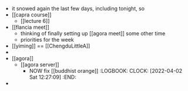 - it snowed again the last few days, including tonight, so
- [[capra course]]
	- [[lecture 6]]
- [[flancia meet]]
	- thinking of finally setting up [[agora meet]] some other time
	- priorities for the week
- [[yiming]] == [[ChengduLittleA]]
-
- [[agora]]
	- [[agora server]]
		- NOW fix [[buddhist orange]]
		  :LOGBOOK:
		  CLOCK: [2022-04-02 Sat 12:27:09]
		  :END:
-